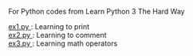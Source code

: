 For Python codes from Learn Python 3 The Hard Way

[ex1.py ](ex1.py): Learning to print  
[ex2.py ](ex2.py): Learning to comment  
[ex3.py ](ex3.py): Learning math operators
